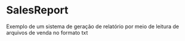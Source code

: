 # SalesReport
Exemplo de um sistema de geração de relatório por meio de leitura de arquivos de venda no formato txt

